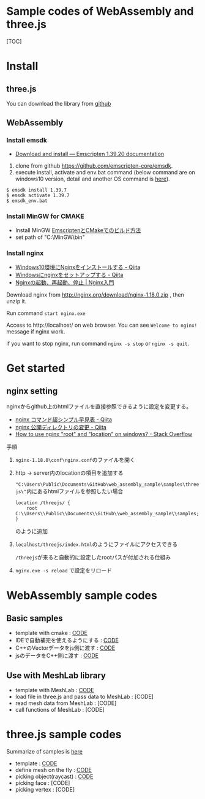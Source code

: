 # Sample codes of WebAssembly and three.js



[TOC]

# Install

## three.js

You can download the library from [github](https://github.com/mrdoob/three.js/tree/dev/examples)

## WebAssembly

### Install emsdk

- [Download and install — Emscripten 1.39.20 documentation](https://emscripten.org/docs/getting_started/downloads.html)

1. clone from github https://github.com/emscripten-core/emsdk.
2. execute install, activate and env.bat command (below command are on windows10 version, detail and another OS command is [here](https://emscripten.org/docs/getting_started/downloads.html)).

```
$ emsdk install 1.39.7
$ emsdk activate 1.39.7
$ emsdk_env.bat
```

### Install MinGW for CMAKE

- Install MinGW [EmscriptenとCMakeでのビルド方法](https://gist.github.com/faithandbrave/9b3d439d135e63abdbe7)
- set path of "C:\MinGW\bin"

### Install nginx

- [Windows10環境にNginxをインストールする - Qiita](https://qiita.com/ita3qiita/items/35f0b0d1b61c801b738d)
- [Windowsにnginxをセットアップする - Qiita](https://qiita.com/tatuno/items/44ec8130d7544d1534f7)
- [Nginxの起動、再起動、停止 | Nginx入門](https://www.adminweb.jp/nginx/install/index2.html)

Download nginx from http://nginx.org/download/nginx-1.18.0.zip , then unzip it.

Run command `start nginx.exe`

Access to http://localhost/ on web browser. You can see `Welcome to nginx!` message if nginx work.

if you want to stop nginx, run command `nginx -s stop` or `nginx -s quit`.


# Get started

## nginx setting

nginxからgithub上のhtmlファイルを直接参照できるように設定を変更する。

- [nginx コマンド超シンプル早見表 - Qiita](https://qiita.com/katzueno/items/44e02db2f1bfa0de5860)
- [nginx 公開ディレクトリの変更 - Qiita](https://qiita.com/ShinyaOkazawa/items/789db336f27f0d080152)
- [How to use nginx "root" and "location" on windows? - Stack Overflow](https://stackoverflow.com/questions/31531231/how-to-use-nginx-root-and-location-on-windows)


手順

1. `nginx-1.18.0\conf\nginx.conf`のファイルを開く

2. http → server内のlocationの項目を追加する

   `"C:\Users\Public\Documents\GitHub\web_assembly_sample\samples\threejs\"`内にあるhtmlファイルを参照したい場合

   ```
   location /threejs/ {
       root    C:\\Users\\Public\\Documents\\GitHub\\web_assembly_sample\\samples;
   }
   ```

   のように追加

3. `localhost/threejs/index.html`のようにファイルにアクセスできる

   `/threejs`が来ると自動的に設定したrootパスが付加される仕組み

4. `nginx.exe -s reload` で設定をリロード

# WebAssembly sample codes

## Basic samples

- template with cmake : [CODE](./samples/webasm/cmake_template)
- IDEで自動補完を使えるようにする : [CODE](./samples/webasm/cmake_with_Qt)
- C++のVectorデータをjs側に渡す : [CODE](./samples/webasm/vector_to_js)
- jsのデータをC++側に渡す : [CODE](./samples/webasm/vector_from_js)

## Use with MeshLab library

- template with MeshLab : [CODE](./samples/webasm/cmake_meshlab)
- load file in three.js and pass data to MeshLab : [CODE]
- read mesh data from MeshLab : [CODE]
- call functions of MeshLab : [CODE]

# three.js sample codes

Summarize of samples is [here](./samples/threejs)

- template : [CODE](./samples/threejs/template.html)
- define mesh on the fly : [CODE](./samples/threejs/geometry.html)
- picking object(raycast) : [CODE](./samples/threejs/raycast.html)
- picking face : [CODE]
- picking vertex : [CODE]















